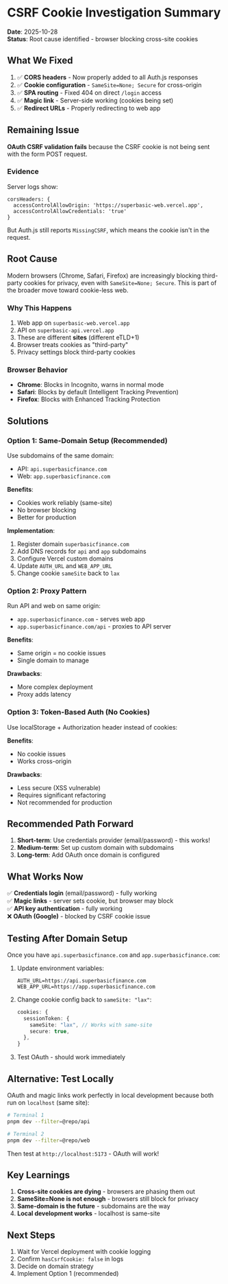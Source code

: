 # CSRF Cookie Investigation Summary

**Date**: 2025-10-28  
**Status**: Root cause identified - browser blocking cross-site cookies

## What We Fixed

1. ✅ **CORS headers** - Now properly added to all Auth.js responses
2. ✅ **Cookie configuration** - `SameSite=None; Secure` for cross-origin
3. ✅ **SPA routing** - Fixed 404 on direct `/login` access
4. ✅ **Magic link** - Server-side working (cookies being set)
5. ✅ **Redirect URLs** - Properly redirecting to web app

## Remaining Issue

**OAuth CSRF validation fails** because the CSRF cookie is not being sent with the form POST request.

### Evidence

Server logs show:
```
corsHeaders: {
  accessControlAllowOrigin: 'https://superbasic-web.vercel.app',
  accessControlAllowCredentials: 'true'
}
```

But Auth.js still reports `MissingCSRF`, which means the cookie isn't in the request.

## Root Cause

Modern browsers (Chrome, Safari, Firefox) are increasingly blocking third-party cookies for privacy, even with `SameSite=None; Secure`. This is part of the broader move toward cookie-less web.

### Why This Happens

1. Web app on `superbasic-web.vercel.app`
2. API on `superbasic-api.vercel.app`
3. These are different **sites** (different eTLD+1)
4. Browser treats cookies as "third-party"
5. Privacy settings block third-party cookies

### Browser Behavior

- **Chrome**: Blocks in Incognito, warns in normal mode
- **Safari**: Blocks by default (Intelligent Tracking Prevention)
- **Firefox**: Blocks with Enhanced Tracking Protection

## Solutions

### Option 1: Same-Domain Setup (Recommended)

Use subdomains of the same domain:
- API: `api.superbasicfinance.com`
- Web: `app.superbasicfinance.com`

**Benefits**:
- Cookies work reliably (same-site)
- No browser blocking
- Better for production

**Implementation**:
1. Register domain `superbasicfinance.com`
2. Add DNS records for `api` and `app` subdomains
3. Configure Vercel custom domains
4. Update `AUTH_URL` and `WEB_APP_URL`
5. Change cookie `sameSite` back to `lax`

### Option 2: Proxy Pattern

Run API and web on same origin:
- `app.superbasicfinance.com` - serves web app
- `app.superbasicfinance.com/api` - proxies to API server

**Benefits**:
- Same origin = no cookie issues
- Single domain to manage

**Drawbacks**:
- More complex deployment
- Proxy adds latency

### Option 3: Token-Based Auth (No Cookies)

Use localStorage + Authorization header instead of cookies:

**Benefits**:
- No cookie issues
- Works cross-origin

**Drawbacks**:
- Less secure (XSS vulnerable)
- Requires significant refactoring
- Not recommended for production

## Recommended Path Forward

1. **Short-term**: Use credentials provider (email/password) - this works!
2. **Medium-term**: Set up custom domain with subdomains
3. **Long-term**: Add OAuth once domain is configured

## What Works Now

✅ **Credentials login** (email/password) - fully working  
✅ **Magic links** - server sets cookie, but browser may block  
✅ **API key authentication** - fully working  
❌ **OAuth (Google)** - blocked by CSRF cookie issue

## Testing After Domain Setup

Once you have `api.superbasicfinance.com` and `app.superbasicfinance.com`:

1. Update environment variables:
   ```
   AUTH_URL=https://api.superbasicfinance.com
   WEB_APP_URL=https://app.superbasicfinance.com
   ```

2. Change cookie config back to `sameSite: "lax"`:
   ```typescript
   cookies: {
     sessionToken: {
       sameSite: "lax", // Works with same-site
       secure: true,
     },
   }
   ```

3. Test OAuth - should work immediately

## Alternative: Test Locally

OAuth and magic links work perfectly in local development because both run on `localhost` (same site):

```bash
# Terminal 1
pnpm dev --filter=@repo/api

# Terminal 2
pnpm dev --filter=@repo/web
```

Then test at `http://localhost:5173` - OAuth will work!

## Key Learnings

1. **Cross-site cookies are dying** - browsers are phasing them out
2. **SameSite=None is not enough** - browsers still block for privacy
3. **Same-domain is the future** - subdomains are the way
4. **Local development works** - localhost is same-site

## Next Steps

1. Wait for Vercel deployment with cookie logging
2. Confirm `hasCsrfCookie: false` in logs
3. Decide on domain strategy
4. Implement Option 1 (recommended)
